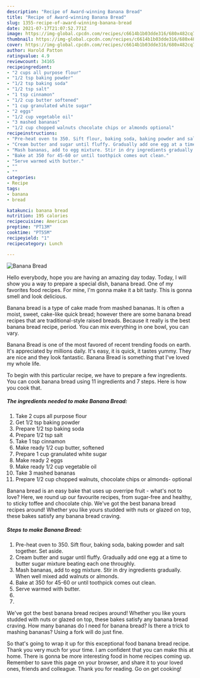 ```yaml
---
description: "Recipe of Award-winning Banana Bread"
title: "Recipe of Award-winning Banana Bread"
slug: 1355-recipe-of-award-winning-banana-bread
date: 2021-07-17T21:07:52.771Z
image: https://img-global.cpcdn.com/recipes/c6614b1b03dde316/680x482cq70/banana-bread-recipe-main-photo.jpg
thumbnail: https://img-global.cpcdn.com/recipes/c6614b1b03dde316/680x482cq70/banana-bread-recipe-main-photo.jpg
cover: https://img-global.cpcdn.com/recipes/c6614b1b03dde316/680x482cq70/banana-bread-recipe-main-photo.jpg
author: Harold Patton
ratingvalue: 4.9
reviewcount: 34165
recipeingredient:
- "2 cups all purpose flour"
- "1/2 tsp baking powder"
- "1/2 tsp baking soda"
- "1/2 tsp salt"
- "1 tsp cinnamon"
- "1/2 cup butter softened"
- "1 cup granulated white sugar"
- "2 eggs"
- "1/2 cup vegetable oil"
- "3 mashed bananas"
- "1/2 cup chopped walnuts chocolate chips or almonds optional"
recipeinstructions:
- "Pre-heat oven to 350. Sift flour, baking soda, baking powder and salt together. Set aside."
- "Cream butter and sugar until fluffy. Gradually add one egg at a time to butter sugar mixture beating each one throughly."
- "Mash bananas, add to egg mixture. Stir in dry ingredients gradually. When well mixed add walnuts or almonds."
- "Bake at 350 for 45-60 or until toothpick comes out clean."
- "Serve warmed with butter."
- ""
- ""
categories:
- Recipe
tags:
- banana
- bread

katakunci: banana bread 
nutrition: 195 calories
recipecuisine: American
preptime: "PT13M"
cooktime: "PT55M"
recipeyield: "1"
recipecategory: Lunch

---
```



![Banana Bread](https://img-global.cpcdn.com/recipes/c6614b1b03dde316/680x482cq70/banana-bread-recipe-main-photo.jpg)

Hello everybody, hope you are having an amazing day today. Today, I will show you a way to prepare a special dish, banana bread. One of my favorites food recipes. For mine, I'm gonna make it a bit tasty. This is gonna smell and look delicious.

Banana bread is a type of cake made from mashed bananas. It is often a moist, sweet, cake-like quick bread; however there are some banana bread recipes that are traditional-style raised breads. Because it really is the best banana bread recipe, period. You can mix everything in one bowl, you can vary.

Banana Bread is one of the most favored of recent trending foods on earth. It's appreciated by millions daily. It's easy, it is quick, it tastes yummy. They are nice and they look fantastic. Banana Bread is something that I've loved my whole life.


To begin with this particular recipe, we have to prepare a few ingredients. You can cook banana bread using 11 ingredients and 7 steps. Here is how you cook that.

<!--inarticleads1-->

##### The ingredients needed to make Banana Bread:

1. Take 2 cups all purpose flour
1. Get 1/2 tsp baking powder
1. Prepare 1/2 tsp baking soda
1. Prepare 1/2 tsp salt
1. Take 1 tsp cinnamon
1. Make ready 1/2 cup butter, softened
1. Prepare 1 cup granulated white sugar
1. Make ready 2 eggs
1. Make ready 1/2 cup vegetable oil
1. Take 3 mashed bananas
1. Prepare 1/2 cup chopped walnuts, chocolate chips or almonds- optional


Banana bread is an easy bake that uses up overripe fruit - what&#39;s not to love? Here, we round up our favourite recipes, from sugar-free and healthy, to sticky toffee and chocolate chip. We&#39;ve got the best banana bread recipes around! Whether you like yours studded with nuts or glazed on top, these bakes satisfy any banana bread craving. 

<!--inarticleads2-->

##### Steps to make Banana Bread:

1. Pre-heat oven to 350. Sift flour, baking soda, baking powder and salt together. Set aside.
1. Cream butter and sugar until fluffy. Gradually add one egg at a time to butter sugar mixture beating each one throughly.
1. Mash bananas, add to egg mixture. Stir in dry ingredients gradually. When well mixed add walnuts or almonds.
1. Bake at 350 for 45-60 or until toothpick comes out clean.
1. Serve warmed with butter.
1. 
1. 


We&#39;ve got the best banana bread recipes around! Whether you like yours studded with nuts or glazed on top, these bakes satisfy any banana bread craving. How many bananas do I need for banana bread? Is there a trick to mashing bananas? Using a fork will do just fine. 

So that's going to wrap it up for this exceptional food banana bread recipe. Thank you very much for your time. I am confident that you can make this at home. There is gonna be more interesting food in home recipes coming up. Remember to save this page on your browser, and share it to your loved ones, friends and colleague. Thank you for reading. Go on get cooking!
